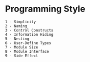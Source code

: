 # Programming Style
	
	1 - Simplicity
	2 - Naming
	3 - Control Constructs
	4 - Information Hiding
	5 - Nesting
	6 - User-Define Types
	7 - Module Size
	8 - Module Interface
	9 - Side Effect

